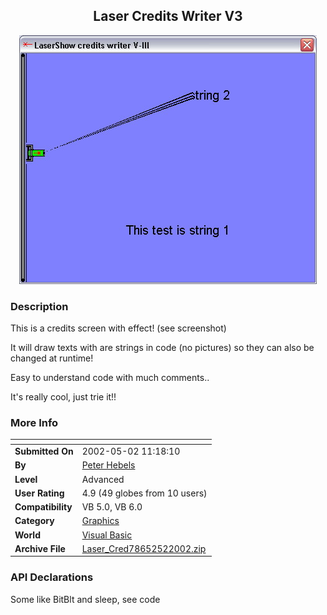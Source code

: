 ﻿<div align="center">

## Laser Credits Writer V3

<img src="PIC200252173701703.JPG">
</div>

### Description

This is a credits screen with effect! (see screenshot)

It will draw texts with are strings in code (no pictures) so they can also be changed at runtime!

Easy to understand code with much comments..

It's really cool, just trie it!!
 
### More Info
 


<span>             |<span>
---                |---
**Submitted On**   |2002-05-02 11:18:10
**By**             |[Peter Hebels](https://github.com/Planet-Source-Code/PSCIndex/blob/master/ByAuthor/peter-hebels.md)
**Level**          |Advanced
**User Rating**    |4.9 (49 globes from 10 users)
**Compatibility**  |VB 5\.0, VB 6\.0
**Category**       |[Graphics](https://github.com/Planet-Source-Code/PSCIndex/blob/master/ByCategory/graphics__1-46.md)
**World**          |[Visual Basic](https://github.com/Planet-Source-Code/PSCIndex/blob/master/ByWorld/visual-basic.md)
**Archive File**   |[Laser\_Cred78652522002\.zip](https://github.com/Planet-Source-Code/peter-hebels-laser-credits-writer-v3__1-34368/archive/master.zip)

### API Declarations

Some like BitBlt and sleep, see code





